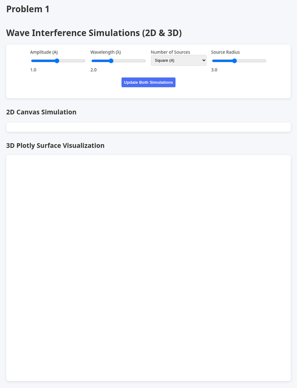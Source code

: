 # Problem 1

<!-- Combined 2D & 3D Wave Interference Simulation -->
<!DOCTYPE html>
<html lang="en">

<head>
  <meta charset="UTF-8">
  <meta name="viewport" content="width=device-width, initial-scale=1.0">
  <title>Combined 2D & 3D Wave Interference Simulation</title>
  <script src="https://cdn.plot.ly/plotly-latest.min.js"></script>
  <style>
    body {
      font-family: 'Segoe UI', Tahoma, Geneva, Verdana, sans-serif;
      background: #f5f7fa;
      color: #333;
      max-width: 1000px;
      margin: auto;
      padding: 20px;
    }

    h1, h2 {
      color: #2c3e50;
      text-align: center;
    }

    .container {
      background: white;
      padding: 15px;
      border-radius: 8px;
      box-shadow: 0 2px 8px rgba(0,0,0,0.1);
      margin-bottom: 30px;
    }

    .controls {
      display: flex;
      flex-wrap: wrap;
      gap: 15px;
      justify-content: center;
      margin-bottom: 20px;
    }

    .control-group {
      display: flex;
      flex-direction: column;
      min-width: 180px;
    }

    input, select, button {
      padding: 8px;
      border-radius: 4px;
      border: 1px solid #ddd;
    }

    button {
      background-color: #4c6ef5;
      color: white;
      cursor: pointer;
      font-weight: bold;
    }

    button:hover {
      background-color: #364fc7;
    }

    .canvas-container {
      display: flex;
      justify-content: center;
      margin: 20px 0;
    }

    canvas {
      border-radius: 4px;
      background: #000;
    }
  </style>
</head>

<body>
  <h1>Wave Interference Simulations (2D & 3D)</h1>

  <div class="container">
    <div class="controls">
      <div class="control-group">
        <label>Amplitude (A)</label>
        <input type="range" id="amplitude" min="0.1" max="2" step="0.1" value="1.0">
        <span id="ampVal">1.0</span>
      </div>
      <div class="control-group">
        <label>Wavelength (λ)</label>
        <input type="range" id="wavelength" min="0.5" max="5" step="0.1" value="2.0">
        <span id="waveVal">2.0</span>
      </div>
      <div class="control-group">
        <label>Number of Sources</label>
        <select id="sources">
          <option value="3">Triangle (3)</option>
          <option value="4" selected>Square (4)</option>
          <option value="5">Pentagon (5)</option>
          <option value="6">Hexagon (6)</option>
          <option value="8">Octagon (8)</option>
        </select>
      </div>
      <div class="control-group">
        <label>Source Radius</label>
        <input type="range" id="radius" min="1" max="6" step="0.5" value="3">
        <span id="radiusVal">3.0</span>
      </div>
      <button id="updateBtn">Update Both Simulations</button>
    </div>
  </div>

  <h2>2D Canvas Simulation</h2>
  <div class="container canvas-container">
    <canvas id="canvas2d" width="600" height="600"></canvas>
  </div>

  <h2>3D Plotly Surface Visualization</h2>
  <div class="container">
    <div id="plot3d" style="width:100%; height:700px;"></div>
  </div>

  <script>
    // Shared controls for both simulations
    const amplitude = document.getElementById('amplitude');
    const wavelength = document.getElementById('wavelength');
    const sources = document.getElementById('sources');
    const radius = document.getElementById('radius');
    const updateBtn = document.getElementById('updateBtn');

    amplitude.oninput = () => document.getElementById('ampVal').innerText = amplitude.value;
    wavelength.oninput = () => document.getElementById('waveVal').innerText = wavelength.value;
    radius.oninput = () => document.getElementById('radiusVal').innerText = radius.value;

    updateBtn.onclick = () => {
      updateCanvas();
      updatePlotly();
    };

    function regularPolygon(n, r) {
      return Array.from({length:n},(_,i)=>[
        r*Math.cos(2*Math.PI*i/n), r*Math.sin(2*Math.PI*i/n)
      ]);
    }

    function updateCanvas() {
      const A = +amplitude.value, λ = +wavelength.value, N = +sources.value, R = +radius.value;
      const k=2*Math.PI/λ, ω=2*Math.PI, ctx=document.getElementById('canvas2d').getContext('2d');
      const img=ctx.createImageData(600,600), data=img.data;
      const points=regularPolygon(N,R);
      for(let y=0;y<600;y++)for(let x=0;x<600;x++){
        const X=(x-300)/20,Y=(y-300)/20;
        let eta=0;
        points.forEach(([px,py])=>{
          const d=Math.hypot(X-px,Y-py)+0.01;
          eta+=A*Math.cos(k*d-ω)/Math.sqrt(d);
        });
        const c=127+128*Math.sin(eta);
        const idx=4*(x+y*600);
        data[idx]=c; data[idx+1]=c; data[idx+2]=255; data[idx+3]=255;
      }
      ctx.putImageData(img,0,0);
    }

    function updatePlotly() {
      const A = +amplitude.value, λ = +wavelength.value, N = +sources.value, R = +radius.value;
      const k=2*Math.PI/λ, ω=2*Math.PI;
      const xy=[...Array(50)].map((_,i)=>-5+10*i/49),points=regularPolygon(N,R);
      const z=xy.map(y=>xy.map(x=>{
        let eta=0;
        points.forEach(([px,py])=>{
          const d=Math.hypot(x-px,y-py)+0.01;
          eta+=A*Math.cos(k*d-ω)/Math.sqrt(d);
        });
        return eta;
      }));
      Plotly.newPlot('plot3d',[{z,x:xy,y:xy,type:'surface',colorscale:'Jet'}],{
        scene:{xaxis:{title:'X'},yaxis:{title:'Y'},zaxis:{title:'Displacement (η)'}}
      });
    }

    // Initialize both simulations on page load
    updateCanvas();
    updatePlotly();
  </script>

</body>
</html>
